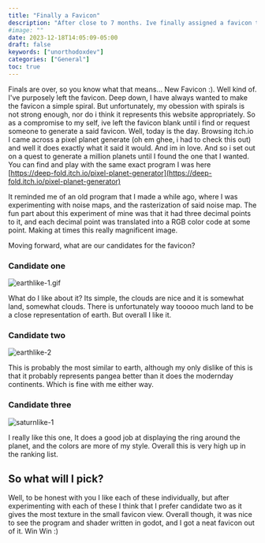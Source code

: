 ```yaml
---
title: "Finally a Favicon"
description: "After close to 7 months. Ive finally assigned a favicon to the site."
#image: ""
date: 2023-12-18T14:05:09-05:00
draft: false
keywords: ["unorthodoxdev"]
categories: ["General"]
toc: true
---
```


Finals are over, so you know what that means... New Favicon :). Well kind of. I've purposely left the favicon. Deep down, I have always wanted to make the favicon a simple spiral. But unfortunately, my obession with spirals is not strong enough, nor do i think it represents this website appropriately. So as a compromise to my self, ive left the favicon blank until i find or request someone to generate a said favicon. Well, today is the day. Browsing itch.io I came across a pixel planet generate (oh em ghee, i had to check this out) and well it does exactly what it said it would. And im in love. And so i set out on a quest to generate a million planets until I found the one that I wanted. You can find and play with the same exact program I was here [https://deep-fold.itch.io/pixel-planet-generator](https://deep-fold.itch.io/pixel-planet-generator)

It reminded me of an old program that I made a while ago, where I was experimenting with noise maps, and the rasterization of said noise map. The fun part about this experiment of mine was that it had three decimal points to it, and each decimal point was translated into a RGB color code at some point. Making at times this really magnificent image. 

Moving forward, what are our candidates for the favicon?

### Candidate one

![earthlike-1.gif](https://unorthodoxdev-bucket-public.s3.amazonaws.com/earthlike-1.gif)

What do I like about it? Its simple, the clouds are nice and it is somewhat land, somewhat clouds. There is unfortunately way tooooo much land to be a close representation of earth. But overall I like it.

### Candidate two


![earthlike-2](https://unorthodoxdev-bucket-public.s3.amazonaws.com/earthlike-2.gif)

This is probably the most similar to earth, although my only dislike of this is that it probably represents pangea better than it does the modernday continents. Which is fine with me either way. 


### Candidate three

![saturnlike-1](https://unorthodoxdev-bucket-public.s3.amazonaws.com/saturnlike-1.gif)

I really like this one, It does a good job at displaying the ring around the planet, and the colors are more of my style. Overall this is very high up in the ranking list. 

## So what will I pick?

Well, to be honest with you I like each of these individually, but after experimenting with each of these I think that I prefer candidate two as it gives the most texture in the small favicon view. Overall though, it was nice to see the program and shader written in godot, and I got a neat favicon out of it. Win Win :) 

